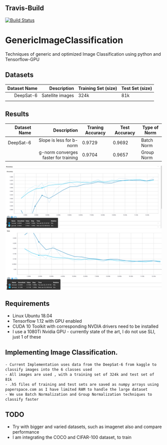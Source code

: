 ## Travis-Build
[![Build Status](https://api.travis-ci.org/sananand007/genericImageClassification.png?branch=master)](https://travis-ci.org/sananand007/genericImageClassification)

# GenericImageClassification
Techniques of generic and optimized Image Classification using python and Tensorflow-GPU

## Datasets

| Dataset Name |      Description | Training Set (size) | Test Set (size) |
|-------------:|-----------------:|---------------------|-----------------|
|    DeepSat-6 | Satellite images | 324k                | 81k             |
|              |                  |                     |                 |

## Results

| Dataset Name |                          Description | Traning Accuracy | Test Accuracy | Type of Norm |
|-------------:|-------------------------------------:|------------------|---------------|--------------|
|    DeepSat-6 |             Slope is less for b-norm | 0.9729           | 0.9692        | Batch Norm   |
|              | g-norm converges faster for training | 0.9704           | 0.9657        | Group Norm   |

![alt text](https://github.com/sananand007/genericImageClassification/blob/master/gnVsbn_Accuracy.png)
![alt text](https://github.com/sananand007/genericImageClassification/blob/master/gnVsbn_Loss.png)

## Requirements
 * Linux Ubuntu 18.04
 * Tensorflow 1.12 with GPU enabled
 * CUDA 10 Toolkit with corresponding NVDIA drivers need to be installed
 * I use a 1080Ti Nvidia GPU - currently state of the art, I do not use SLI, just 1 of these

## Implementing Image Classification.

	- Current Implementation uses data from the DeepSat-6 from kaggle to classify images into the 6 classes used
	- All images are used , with a training set of 324k and test set of 81k
	- .h5 files of training and test sets are saved as numpy arrays using paperspace.com as I have limited RAM to handle the large dataset
	- We use Batch Normalization and Group Normalization techniques to classify faster

## TODO

 * Try with bigger and varied datasets, such as imagenet also and compare performance
 * I am integrating the COCO and CIFAR-100 dataset, to train
